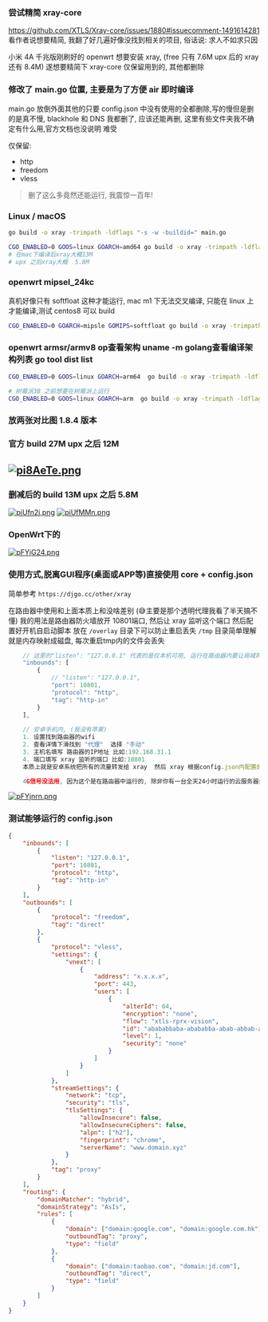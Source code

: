 ### 尝试精简 xray-core

https://github.com/XTLS/Xray-core/issues/1880#issuecomment-1491614281 看作者说想要精简, 我翻了好几遍好像没找到相关的项目, 俗话说: 求人不如求只因

小米 4A 千兆版刚刷好的 openwrt 想要安装 xray, (free 只有 7.6M upx 后的 xray 还有 8.4M) 遂想要精简下 xray-core 仅保留用到的, 其他都删除

### 修改了 main.go 位置, 主要是为了方便 air 即时编译

main.go 放倒外面其他的只要 config.json 中没有使用的全都删除,写的慢但是删的是真不慢, blackhole 和 DNS 我都删了, 应该还能再删, 这里有些文件夹我不确定有什么用,官方文档也没说明 难受

仅保留:
-   http
-   freedom
-   vless

> 删了这么多竟然还能运行, 我震惊一百年!

### Linux / macOS

```bash
go build -o xray -trimpath -ldflags "-s -w -buildid=" main.go

CGO_ENABLED=0 GOOS=linux GOARCH=amd64 go build -o xray -trimpath -ldflags "-s -w -buildid=" main.go
# 在mac下编译后xray大概13M
# upx 之后xray大概  5.8M
```

### openwrt mipsel_24kc

真机好像只有 softfloat 这种才能运行, mac m1 下无法交叉编译, 只能在 linux 上才能编译,测试 centos8 可以 build

```bash
CGO_ENABLED=0 GOARCH=mipsle GOMIPS=softfloat go build -o xray -trimpath -ldflags "-s -w -buildid=" main.go

```


### openwrt armsr/armv8    op查看架构 uname -m   golang查看编译架构列表 go tool dist list      
 
```bash
CGO_ENABLED=0 GOOS=linux GOARCH=arm64  go build -o xray -trimpath -ldflags "-s -w -buildid=" main.go

# 树莓派3B 之前想要在树莓派上运行
CGO_ENABLED=0 GOOS=linux GOARCH=arm  go build -o xray -trimpath -ldflags "-s -w -buildid=" main.go

```

### 放两张对比图  1.8.4 版本

### 官方 build 27M upx 之后 12M

## [![pi8AeTe.png](https://z1.ax1x.com/2023/11/10/pi8AeTe.png)](https://imgse.com/i/pi8AeTe)

### 删减后的 build 13M upx 之后 5.8M

[![piUfn2j.png](https://z1.ax1x.com/2023/11/20/piUfn2j.png)](https://imgse.com/i/piUfn2j) [![piUfMMn.png](https://z1.ax1x.com/2023/11/20/piUfMMn.png)](https://imgse.com/i/piUfMMn)

### OpenWrt下的
[![pFYjG24.png](https://s11.ax1x.com/2024/02/20/pFYjG24.png)](https://imgse.com/i/pFYjG24)


### 使用方式,脱离GUI程序(桌面或APP等)直接使用 core + config.json

简单参考 `https://djgo.cc/other/xray`

在路由器中使用和上面本质上和没啥差别 (😅主要是那个透明代理我看了半天搞不懂) 我的用法是路由器防火墙放开 10801端口, 然后让 xray 监听这个端口
然后配置好开机自启动脚本 放在 `/overlay` 目录下可以防止重启丢失 
`/tmp` 目录简单理解就是内存映射成磁盘, 每次重启tmp内的文件会丢失

```js
	// 这里的"listen": "127.0.0.1" 代表的是仅本机可用, 运行在路由器内要让局域网访问所以需要把listen删除
	"inbounds": [
        {
			// "listen": "127.0.0.1",  
            "port": 10801,
            "protocol": "http",
            "tag": "http-in"
        }
    ],
	
	// 安卓手机内, (我没有苹果)
	1. 设置找到路由器的wifi
	2. 查看详情下滑找到 "代理"  选择 "手动"
	3. 主机名填写 路由器的IP地址 比如:192.168.31.1
	4. 端口填写 xray 监听的端口 比如:10801
	本质上就是安卓系统把所有的流量转发给 xray  然后 xray 根据config.json内配置的规则进行分流, 符合规则走"代理",否则走"直连"

    4G信号没法用, 因为这个是在路由器中运行的, 除非你有一台全天24小时运行的云服务器然后重复上面的步骤, 在这里配置那个服务器的IP 😄(我干过,就是带宽太低了,虽然可以精心维护不走代理的域名,相当麻烦 遂作罢!)
```
[![pFYjnrn.png](https://s11.ax1x.com/2024/02/20/pFYjnrn.png)](https://imgse.com/i/pFYjnrn)


### 测试能够运行的 config.json

```json
{
	"inbounds": [
		{
			"listen": "127.0.0.1",
			"port": 10801,
			"protocol": "http",
			"tag": "http-in"
		}
	],
	"outbounds": [
		{
			"protocol": "freedom",
			"tag": "direct"
		},
		{
			"protocol": "vless",
			"settings": {
				"vnext": [
					{
						"address": "x.x.x.x",
						"port": 443,
						"users": [
							{
								"alterId": 64,
								"encryption": "none",
								"flow": "xtls-rprx-vision",
								"id": "abababbaba-abababba-abab-abbab-ababba",
								"level": 1,
								"security": "none"
							}
						]
					}
				]
			},
			"streamSettings": {
				"network": "tcp",
				"security": "tls",
				"tlsSettings": {
					"allowInsecure": false,
					"allowInsecureCiphers": false,
					"alpn": ["h2"],
					"fingerprint": "chrome",
					"serverName": "www.domain.xyz"
				}
			},
			"tag": "proxy"
		}
	],
	"routing": {
		"domainMatcher": "hybrid",
		"domainStrategy": "AsIs",
		"rules": [
			{
				"domain": ["domain:google.com", "domain:google.com.hk"],
				"outboundTag": "proxy",
				"type": "field"
			},
			{
				"domain": ["domain:taobao.com", "domain:jd.com"],
				"outboundTag": "direct",
				"type": "field"
			}
		]
	}
}
```

